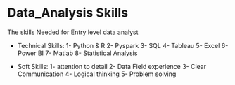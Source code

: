 # Data_Analysis Skills
The skills Needed for Entry level data analyst

- Technical Skills:
1- Python & R
2- Pyspark 
3- SQL 
4- Tableau
5- Excel
6- Power BI
7- Matlab
8- Statistical Analysis

- Soft Skills:
1- attention to detail
2- Data Field experience
3- Clear Communication
4- Logical thinking
5- Problem solving
